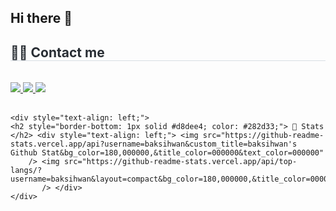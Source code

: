 ## Hi there 👋

<!--
**baksihwan/baksihwan** is a ✨ _special_ ✨ repository because its `README.md` (this file) appears on your GitHub profile.

Here are some ideas to get you started:

- 🔭 I’m currently working on ...
- 🌱 I’m currently learning ...
- 👯 I’m looking to collaborate on ...
- 🤔 I’m looking for help with ...
- 💬 Ask me about ...
- 📫 How to reach me: ...
- 😄 Pronouns: ...
- ⚡ Fun fact: ...
-->
<div style="text-align: left;">
    <h2 style="border-bottom: 1px solid #d8dee4; color: #282d33;"> 🧑‍💻 Contact me </h2> <br> 
    <div style="text-align: left;"> <a href=https://www.instagram.com/poemforhw__an/> <img src="https://img.shields.io/badge/Instagram-E4405F?style=for-the-badge&logo=Instagram&logoColor=white&link=https://www.instagram.com/poemforhw__an/"> </a>
         <a href=https://nangman99.tistory.com/> <img src="https://img.shields.io/badge/Tistory-000000?style=for-the-badge&logo=Tistory&logoColor=white&link=https://nangman99.tistory.com/"> </a>
         <a href=mailto:parkbbbjin@gmail.com> <img src="https://img.shields.io/badge/Gmail-EA4335?style=for-the-badge&logo=Gmail&logoColor=white&link=mailto:parkbbbjin@gmail.com"> </a>
          </div>  <br> 



    <div style="text-align: left;"> 
    <h2 style="border-bottom: 1px solid #d8dee4; color: #282d33;"> 🏅 Stats </h2> <div style="text-align: left;"> <img src="https://github-readme-stats.vercel.app/api?username=baksihwan&custom_title=baksihwan's Github Stat&bg_color=180,000000,&title_color=000000&text_color=000000"
        /> <img src="https://github-readme-stats.vercel.app/api/top-langs/?username=baksihwan&layout=compact&bg_color=180,000000,&title_color=000000&text_color=000000"
           /> </div> 
    </div>
    
